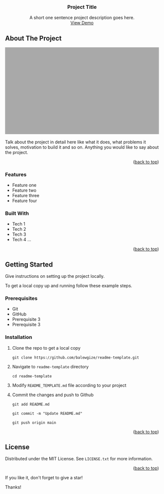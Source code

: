 <!--
*** Thanks for checking out the readme-template.
*** This template is a minimal version of Best-README-Template,
*** (https://github.com/othneildrew/Best-README-Template)
*** Don't forget to give the project a star!
-->

<!-- Simple back to top -->
<a name="readme-top"></a>

<br />
<div align="center">
  <h3 align="center">Project Title</h3>
  <p align="center">
    A short one sentence project description goes here.
    <br />
    <a href="https://github.com/github_username/repo_name">View Demo</a>
  </p>
</div>



## About The Project

<!-- Use relative path to reference images you want to use in the README -->
[![Screenshot](images/example.jpg?raw=true "Project Title")](https://example.com)


Talk about the project in detail here like what it does, what problems it solves, motivation to build it and so on. Anything you would like to say about the project.

<p align="right">(<a href="#readme-top">back to top</a>)</p>

<!-- Features: What main functionalities you implemented in the project? -->
### Features

* Feature one
* Feature two
* Feature three
* Feature four


<!-- What tech stack you use to develop the project? -->
### Built With

* Tech 1
* Tech 2
* Tech 3
* Tech 4 ...

<p align="right">(<a href="#readme-top">back to top</a>)</p>



## Getting Started

Give instructions on setting up the project locally.

To get a local copy up and running follow these example steps.


<!-- List prerequisites to use this project (if any) -->
### Prerequisites

* Git
* GitHub
* Prerequisite 3
* Prerequisite 3

### Installation

1. Clone the repo to get a local copy 
   ```
   git clone https://github.com/balewgize/readme-template.git
   ```
2. Navigate to ```readme-template``` directory 
   ```
   cd readme-template
   ```
3. Modify ```README_TEMPLATE.md``` file according to your project

4. Commit the changes and push to Github
   ```
   git add README.md
   ```
   ```
   git commit -m "Update README.md"
   ```
   ```
   git push origin main
   ```

<p align="right">(<a href="#readme-top">back to top</a>)</p>


<!-- If you want to include license -->
## License 

Distributed under the MIT License. See `LICENSE.txt` for more information.

<p align="right">(<a href="#readme-top">back to top</a>)</p>


If you like it, don't forget to give a star!

Thanks!